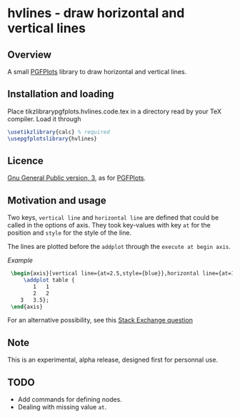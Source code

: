 # hvlines - draw horizontal and vertical lines


## Overview

A small [PGFPlots](https://ctan.org/pkg/pgfplots) library to draw horizontal and vertical lines.

## Installation and loading

Place tikzlibrarypgfplots.hvlines.code.tex in a directory read by your TeX compiler. 
Load it through 
```latex
\usetikzlibrary{calc} % required
\usepgfplotslibrary{hvlines}
```

## Licence

[Gnu General Public version, 3](https://ctan.org/license/gpl3), as for [PGFPlots](https://ctan.org/pkg/pgfplots).

## Motivation and usage

Two keys, `vertical line` and `horizontal line` are defined that could be called
in the options of axis. They took key-values with key `at` for the position and
`style` for the style of the line.

The lines are plotted before the `addplot` through the `execute at begin axis`.

*Example*
```latex
 \begin{axis}[vertical line={at=2.5,style={blue}},horizontal line={at=1.5,style={dashed,->}}]
     \addplot table {
 	    1	1
 	    2	2
 	3	3.5};
 \end{axis}
```


For an alternative possibility, see this [Stack Exchange question](https://tex.stackexchange.com/questions/240642/add-vertical-line-of-equation-x-2-and-shade-a-region-in-graph-by-pgfplots)

## Note

This is an experimental, alpha release, designed first for personnal use.

## TODO

* Add commands for defining nodes. 
* Dealing with missing value `at`.

